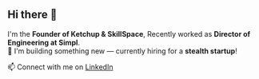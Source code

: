 ## Hi there 👋

I'm the **Founder of Ketchup & SkillSpace**, Recently worked as **Director of Engineering at Simpl**.  
🚀 I'm building something new — currently hiring for a **stealth startup**! 

📫 Connect with me on [LinkedIn](https://www.linkedin.com/in/motwanilokesh)

